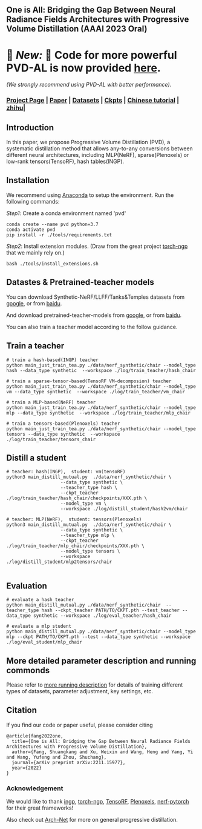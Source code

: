 ## One is All: Bridging the Gap Between Neural Radiance Fields Architectures with Progressive Volume Distillation (AAAI 2023 Oral)

# :partying_face: ***New:*** :partying_face: Code for more powerful PVD-AL is now provided [here](https://github.com/megvii-research/AAAI2023-PVD/tree/PVD-AL). 
 *(We strongly recommend using PVD-AL with better performance).*


### [Project Page](http://sk-fun.fun/PVD/) | [Paper](https://arxiv.org/abs/2211.15977) | [Datasets](https://drive.google.com/drive/folders/1U06KAEsW53PolLI3U8hWUhzzIH74QGaP?usp=sharing) | [Ckpts](https://drive.google.com/drive/folders/1GGJf-FTmpCJjmEn-AF_S9-HrLRkFe5Ud?usp=sharing) | [Chinese tutorial](https://github.com/megvii-research/AAAI2023-PVD/blob/main/tools/%E4%B8%AD%E6%96%87%E4%BB%8B%E7%BB%8D.md) | [zhihu](https://zhuanlan.zhihu.com/p/605121286)|

## Introduction
In this paper, we propose Progressive Volume Distillation (PVD), a systematic distillation method that allows any-to-any conversions between different neural architectures, including MLP(NeRF), sparse(Plenoxels) or low-rank tensors(TensoRF), hash tables(INGP).

## Installation
We recommend using [Anaconda](https://www.anaconda.com/) to setup the environment. Run the following commands:

*Step1*: Create a conda environment named 'pvd'
```
conda create --name pvd python=3.7
conda activate pvd
pip install -r ./tools/requirements.txt
```
*Step2*: Install extension modules. (Draw from the great project [torch-ngp](https://github.com/ashawkey/torch-ngp) that we mainly rely on.)
```
bash ./tools/install_extensions.sh
```

## Datastes & Pretrained-teacher models
You can download Synthetic-NeRF/LLFF/Tanks&Temples datasets from [google](https://drive.google.com/drive/folders/1U06KAEsW53PolLI3U8hWUhzzIH74QGaP?usp=sharing), or from [baidu](https://pan.baidu.com/s/1ky_TWrbUZG_MpHTBhncAKA?pwd=4h2h).

And download pretrained-teacher-models from [google](https://drive.google.com/drive/folders/1GGJf-FTmpCJjmEn-AF_S9-HrLRkFe5Ud?usp=sharing), or from [baidu](https://pan.baidu.com/s/1LGLXwLGusX60GpAywLwosg?pwd=34k8).

You can also train a teacher model according to the follow guidance.

## Train a teacher
```
# train a hash-based(INGP) teacher
python main_just_train_tea.py ./data/nerf_synthetic/chair --model_type hash --data_type synthetic  --workspace ./log/train_teacher/hash_chair

# train a sparse-tensor-based(TensoRF VM-decomposion) teacher
python main_just_train_tea.py ./data/nerf_synthetic/chair --model_type vm --data_type synthetic  --workspace ./log/train_teacher/vm_chair

# train a MLP-based(NeRF) teacher
python main_just_train_tea.py ./data/nerf_synthetic/chair --model_type mlp --data_type synthetic  --workspace ./log/train_teacher/mlp_chair

# train a tensors-based(Plenoxels) teacher
python main_just_train_tea.py ./data/nerf_synthetic/chair --model_type tensors --data_type synthetic  --workspace ./log/train_teacher/tensors_chair

```

## Distill a student
```
# teacher: hash(INGP),  student: vm(tensoRF)
python3 main_distill_mutual.py  ./data/nerf_synthetic/chair \
                    --data_type synthetic \
                    --teacher_type hash \
                    --ckpt_teacher ./log/train_teacher/hash_chair/checkpoints/XXX.pth \
                    --model_type vm \
                    --workspace ./log/distill_student/hash2vm/chair
                    
# teacher: MLP(NeRF),  student: tensors(Plenoxels)
python3 main_distill_mutual.py  ./data/nerf_synthetic/chair \
                    --data_type synthetic \
                    --teacher_type mlp \
                    --ckpt_teacher ./log/train_teacher/mlp_chair/checkpoints/XXX.pth \
                    --model_type tensors \
                    --workspace ./log/distill_student/mlp2tensors/chair
                   
```

## Evaluation

```
# evaluate a hash teacher
python main_distill_mutual.py ./data/nerf_synthetic/chair  --teacher_type hash --ckpt_teacher PATH/TO/CKPT.pth --test_teacher --data_type synthetic --workspace ./log/eval_teacher/hash_chair

# evaluate a mlp student
python main_distill_mutual.py ./data/nerf_synthetic/chair --model_type mlp --ckpt PATH/TO/CKPT.pth --test --data_type synthetic --workspace ./log/eval_student/mlp_chair
```

## More detailed parameter description and running commonds
Please refer to [more running description](https://github.com/megvii-research/AAAI2023-PVD/blob/main/tools/details.md) for details of training different types of datasets, parameter adjustment, key settings, etc.

## Citation

If you find our code or paper useful, please consider citing
```
@article{fang2022one,
  title={One is All: Bridging the Gap Between Neural Radiance Fields Architectures with Progressive Volume Distillation},
  author={Fang, Shuangkang and Xu, Weixin and Wang, Heng and Yang, Yi and Wang, Yufeng and Zhou, Shuchang},
  journal={arXiv preprint arXiv:2211.15977},
  year={2022}
}
```

### Acknowledgement
We would like to thank [ingp](https://github.com/NVlabs/instant-ngp),  [torch-ngp](https://github.com/ashawkey/torch-ngp), [TensoRF](https://github.com/apchenstu/TensoRF), [Plenoxels](https://github.com/sxyu/svox2), [nerf-pytorch](https://github.com/yenchenlin/nerf-pytorch)  for their great frameworks!

Also check out [Arch-Net](https://github.com/megvii-research/Arch-Net) for more on general progressive distillation.
